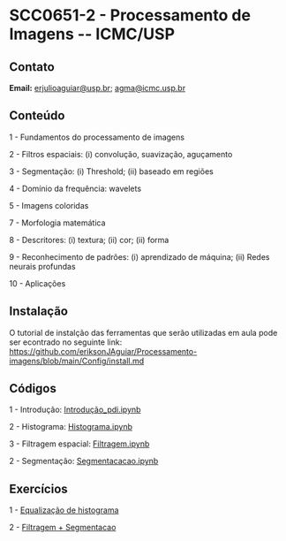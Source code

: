 # SCC0651-2 - Processamento de Imagens -- ICMC/USP


## Contato

**Email:** erjulioaguiar@usp.br; agma@icmc.usp.br


## Conteúdo

1 - Fundamentos do processamento de imagens

2 - Filtros espaciais: (i) convolução, suavização, aguçamento

3 - Segmentação: (i) Threshold; (ii) baseado em regiões

4 - Domínio da frequência: wavelets

5 - Imagens coloridas

7 - Morfologia matemática

8 - Descritores: (i) textura; (ii) cor; (ii) forma

9 - Reconhecimento de padrões: (i) aprendizado de máquina; (ii) Redes neurais profundas

10 - Aplicações

## Instalação

O tutorial de instalção das ferramentas que serão utilizadas em aula pode ser econtrado no seguinte link: https://github.com/eriksonJAguiar/Processamento-imagens/blob/main/Config/install.md

## Códigos

1 - Introdução: [Introdução_pdi.ipynb](https://github.com/eriksonJAguiar/Processamento-imagens/blob/main/Codigos/Introduc%C3%A3o_pdi.ipynb)

2 - Histograma: [Histograma.ipynb](https://github.com/eriksonJAguiar/Processamento-imagens/blob/main/Codigos/Histograma.ipynb)

3 - Filtragem espacial: [Filtragem.ipynb](https://github.com/eriksonJAguiar/Processamento-imagens/blob/main/Codigos/Melhoramento.ipynb)

2 - Segmentação: [Segmentacacao.ipynb](https://github.com/eriksonJAguiar/Processamento-imagens/blob/main/Codigos/segmentacao.ipynb)

## Exercícios

1 - [Equalização de histograma](https://github.com/eriksonJAguiar/Processamento-imagens/blob/main/Exercicios/Histograma.md)

2 - [Filtragem + Segmentacao](https://github.com/eriksonJAguiar/Processamento-imagens/blob/main/Exercicios/Filtragem_segmentacao.md)
